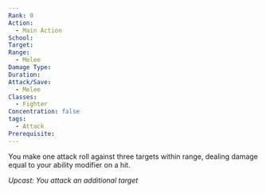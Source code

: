 ```yaml
---
Rank: 0
Action:
  - Main Action
School: 
Target: 
Range:
  - Melee
Damage Type: 
Duration: 
Attack/Save:
  - Melee
Classes:
  - Fighter
Concentration: false
tags:
  - Attack
Prerequisite:
---
```

You make one attack roll against three targets within range, dealing damage equal to your ability modifier on a hit.

*Upcast: You attack an additional target*